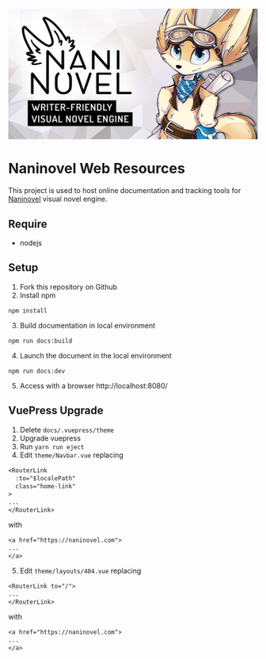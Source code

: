 ![Naninovel](https://github.com/Elringus/NaninovelWeb/blob/master/docs/.vuepress/public/assets/img/og.jpg) 

# Naninovel Web Resources

This project is used to host online documentation and tracking tools for [Naninovel](https://naninovel.com) visual novel engine.

## Require
- nodejs

## Setup
1. Fork this repository on Github
2. Install npm
```$
npm install
```
3. Build documentation in local environment
```$
npm run docs:build
```
4. Launch the document in the local environment
```$
npm run docs:dev
```
5. Access with a browser http://localhost:8080/

## VuePress Upgrade

1. Delete `docs/.vuepress/theme`
2. Upgrade vuepress
3. Run `yarn run eject`
4. Edit `theme/Navbar.vue` replacing
```
<RouterLink
  :to="$localePath"
  class="home-link"
>
...
</RouterLink>
```
with

```
<a href="https://naninovel.com">
...
</a>
```
5. Edit `theme/layouts/404.vue` replacing
```
<RouterLink to="/">
...
</RouterLink>
```
with
```
<a href="https://naninovel.com">
...
</a>
```
